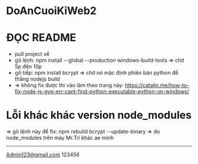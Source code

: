 # DoAnCuoiKiWeb2
# ĐỌC README
+ pull project về
+ gõ lệnh: npm install --global --production windows-build-tools => chờ 5p đến 10p
+ gõ tiếp: npm install bcrypt => chờ nó mặc định phiên bản python để thằng nodejs build
+ => không fix được thì vào làm theo trang này: https://catalin.me/how-to-fix-node-js-gyp-err-cant-find-python-executable-python-on-windows/

# Lỗi khác khác version node_modules
=> gõ lệnh này để fix: npm rebuild bcrypt --update-binary
=> do node_modules trên máy Mr.Trí khác ae mình

---
Admin123@gmail.com
123456

